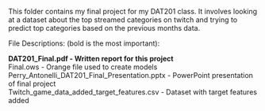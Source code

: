 This folder contains my final project for my DAT201 class. 
It involves looking at a dataset about the top streamed categories on twitch and trying to predict top categories based on the previous months data.

File Descriptions: (bold is the most important):

  **DAT201_Final.pdf - Written report for this project**  
  Final.ows - Orange file used to create models  
  Perry_Antonelli_DAT201_Final_Presentation.pptx - PowerPoint presentation of final project   
  Twitch_game_data_added_target_features.csv - Dataset with target features added  
  
